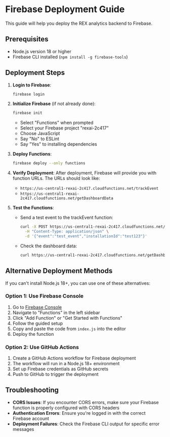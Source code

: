 # Firebase Deployment Guide

This guide will help you deploy the REX analytics backend to Firebase.

## Prerequisites

- Node.js version 18 or higher
- Firebase CLI installed (`npm install -g firebase-tools`)

## Deployment Steps

1. **Login to Firebase**:
   ```bash
   firebase login
   ```

2. **Initialize Firebase** (if not already done):
   ```bash
   firebase init
   ```
   - Select "Functions" when prompted
   - Select your Firebase project "rexai-2c417"
   - Choose JavaScript
   - Say "No" to ESLint
   - Say "Yes" to installing dependencies

3. **Deploy Functions**:
   ```bash
   firebase deploy --only functions
   ```

4. **Verify Deployment**:
   After deployment, Firebase will provide you with function URLs. The URLs should look like:
   - `https://us-central1-rexai-2c417.cloudfunctions.net/trackEvent`
   - `https://us-central1-rexai-2c417.cloudfunctions.net/getDashboardData`

5. **Test the Functions**:
   - Send a test event to the trackEvent function:
     ```bash
     curl -X POST https://us-central1-rexai-2c417.cloudfunctions.net/trackEvent \
       -H "Content-Type: application/json" \
       -d '{"event":"test_event","installationId":"test123"}'
     ```
   - Check the dashboard data:
     ```bash
     curl https://us-central1-rexai-2c417.cloudfunctions.net/getDashboardData
     ```

## Alternative Deployment Methods

If you can't install Node.js 18+, you can use one of these alternatives:

### Option 1: Use Firebase Console

1. Go to [Firebase Console](https://console.firebase.google.com/project/rexai-2c417/overview)
2. Navigate to "Functions" in the left sidebar
3. Click "Add Function" or "Get Started with Functions"
4. Follow the guided setup
5. Copy and paste the code from `index.js` into the editor
6. Deploy the function

### Option 2: Use GitHub Actions

1. Create a GitHub Actions workflow for Firebase deployment
2. The workflow will run in a Node.js 18+ environment
3. Set up Firebase credentials as GitHub secrets
4. Push to GitHub to trigger the deployment

## Troubleshooting

- **CORS Issues**: If you encounter CORS errors, make sure your Firebase function is properly configured with CORS headers
- **Authentication Errors**: Ensure you're logged in with the correct Firebase account
- **Deployment Failures**: Check the Firebase CLI output for specific error messages
